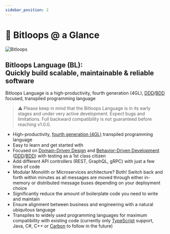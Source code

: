 ```yaml
---
sidebar_position: 2
---
```


# 👀 Bitloops @ a Glance

![Bitloops](https://storage.googleapis.com/wwwbitloopscom/bitloops-logo_320x80.png)

## Bitloops Language (BL): <br/> Quickly build scalable, maintainable & reliable software

Bitloops Language is a high-productivity, fourth generation (4GL), [DDD](https://en.wikipedia.org/wiki/Domain-driven_design)/[BDD](https://en.wikipedia.org/wiki/Behavior-driven_development) focused, transpiled programming language

<!--
Part of the Bitloops Language project, under the GPL-3.0 license
See /LICENSE for license information.
SPDX-License-Identifier: GPL-3.0-only
The GPL-3.0 license does not cover the use of Bitloops trademarks and logos
-->

> ⚠️ Please keep in mind that the Bitloops Language is in its early stages
> and under very active development. Expect bugs and limitations.
> Full backward compatibility is not guaranteed before reaching v1.0.0.

- High-productivity, [fourth generation (4GL)](https://www.techopedia.com/definition/24308/fourth-generation-programming-language-4gl) transpiled programming language
- Easy to learn and get started with
- Focused on [Domain-Driven Design](https://en.wikipedia.org/wiki/Domain-driven_design) and [Behavior-Driven Development](https://en.wikipedia.org/wiki/Behavior-driven_development) ([DDD](https://en.wikipedia.org/wiki/Domain-driven_design)/[BDD](https://en.wikipedia.org/wiki/Behavior-driven_development)) with testing as a 1st class citizen
- Add different API controllers (REST, GraphQL, gRPC) with just a few lines of code
- Modular Monolith or Microservices architecture? Both! Switch back and forth within minutes as all messages are moved through either in-memory or distributed message buses depending on your deployment choice
- Significantly reduce the amount of boilerplate code you need to write and maintain
- Ensure alignment between business and engineering with a natural ubiquitous language
- Transpiles to widely used programming languages for maximum compatibility with existing code (currently only [TypeScript](https://github.com/microsoft/TypeScript) support, Java, C#, C++ or [Carbon](https://github.com/carbon-language/carbon-lang) to follow in the future)

